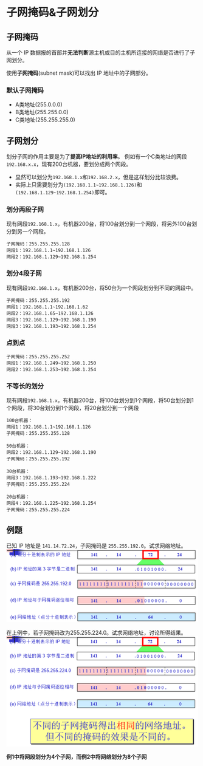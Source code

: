 # 子网掩码&子网划分
## 子网掩码
从一个 IP 数据报的首部并**无法判断**源主机或目的主机所连接的网络是否进行了子网划分。

使用**子网掩码**(subnet mask)可以找出 IP 地址中的子网部分。

### 默认子网掩码
* A类地址(255.0.0.0)
* B类地址(255.255.0.0)
* C类地址(255.255.255.0)

## 子网划分
划分子网的作用主要是为了**提高IP地址的利用率**。
例如有一个C类地址的网段`192.168.x.x`，现有200台机器，要划分成两个网段。
* 显然可以划分为`192.168.1.x`和`192.168.2.x`，但是这样划分比较浪费。
* 实际上只需要划分为`(192.168.1.1~192.168.1.126)`和`(192.168.1.129~192.168.1.254)`即可。

### 划分两段子网
现有网段`192.168.1.x`，有机器200台，将100台划分到一个网段，将另外100台划分到另一个网段。
```
子网掩码：255.255.255.128
网段1：192.168.1.1~192.168.1.126
网段2：192.168.1.129~192.168.1.254
```

### 划分4段子网
现有网段`192.168.1.x`，有机器200台，将50台为一个网段划分到不同的网段中。
```
子网掩码：255.255.255.192
网段1：192.168.1.1~192.168.1.62
网段2：192.168.1.65~192.168.1.126
网段3：192.168.1.129~192.168.1.190
网段3：192.168.1.193~192.168.1.254
```

### 点到点
```
子网掩码：255.255.255.252
网段1：192.168.1.249~192.168.1.250
网段2：192.168.1.253~192.168.1.254
```

### 不等长的划分
现有网段`192.168.1.x`，有机器200台，将100台划分到1个网段，将50台划分到1个网段，将30台划分到1个网段，将20台划分到一个网段
```
100台机器：
网段1：192.168.1.1~192.168.1.126
子网掩码：255.255.255.128

50台机器：
网段2：192.168.1.129~192.168.1.190
子网掩码：255.255.255.192

30台机器：
网段3：192.168.1.193~192.168.1.222
子网掩码：255.255.255.224

20台机器：
网段4：192.168.1.225~192.168.1.254
子网掩码：255.255.255.224
```

## 例题
已知 IP 地址是 `141.14.72.24`，子网掩码是 `255.255.192.0`。试求网络地址。
![sub-net-example-1](./assets/sub-net-example-1.png)

在上例中，若子网掩码改为255.255.224.0。试求网络地址，讨论所得结果。
![sub-net-example-2](./assets/sub-net-example-2.png)

**例1中将网段划分为4个子网，而例2中将网络划分为8个子网**
